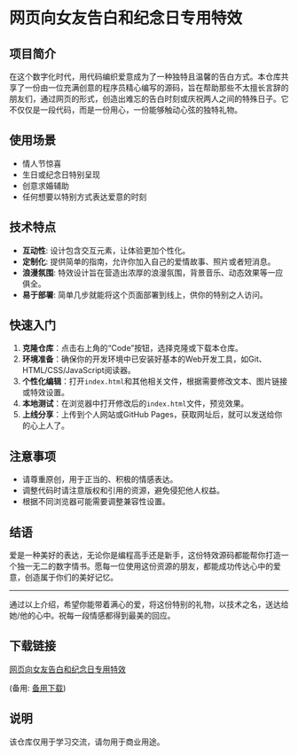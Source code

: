 # 网页向女友告白和纪念日专用特效

## 项目简介
在这个数字化时代，用代码编织爱意成为了一种独特且温馨的告白方式。本仓库共享了一份由一位充满创意的程序员精心编写的源码，旨在帮助那些不太擅长言辞的朋友们，通过网页的形式，创造出难忘的告白时刻或庆祝两人之间的特殊日子。它不仅仅是一段代码，而是一份用心，一份能够触动心弦的独特礼物。

## 使用场景
- 情人节惊喜
- 生日或纪念日特别呈现
- 创意求婚辅助
- 任何想要以特别方式表达爱意的时刻

## 技术特点
- **互动性**: 设计包含交互元素，让体验更加个性化。
- **定制化**: 提供简单的指南，允许你加入自己的爱情故事、照片或者短消息。
- **浪漫氛围**: 特效设计旨在营造出浓厚的浪漫氛围，背景音乐、动态效果等一应俱全。
- **易于部署**: 简单几步就能将这个页面部署到线上，供你的特别之人访问。

## 快速入门
1. **克隆仓库**：点击右上角的“Code”按钮，选择克隆或下载本仓库。
2. **环境准备**：确保你的开发环境中已安装好基本的Web开发工具，如Git、HTML/CSS/JavaScript阅读器。
3. **个性化编辑**：打开`index.html`和其他相关文件，根据需要修改文本、图片链接或特效设置。
4. **本地测试**：在浏览器中打开修改后的`index.html`文件，预览效果。
5. **上线分享**：上传到个人网站或GitHub Pages，获取网址后，就可以发送给你的心上人了。

## 注意事项
- 请尊重原创，用于正当的、积极的情感表达。
- 调整代码时请注意版权和引用的资源，避免侵犯他人权益。
- 根据不同浏览器可能需要调整兼容性设置。

## 结语
爱是一种美好的表达，无论你是编程高手还是新手，这份特效源码都能帮你打造一个独一无二的数字情书。愿每一位使用这份资源的朋友，都能成功传达心中的爱意，创造属于你们的美好记忆。

---

通过以上介绍，希望你能带着满心的爱，将这份特别的礼物，以技术之名，送达给她/他的心中。祝每一段情感都得到最美的回应。

## 下载链接
[网页向女友告白和纪念日专用特效](https://pan.quark.cn/s/79d8615720aa) 

(备用: [备用下载](https://pan.baidu.com/s/1OfCm0B_NcXVbT332rN4oVQ?pwd=1234))

## 说明

该仓库仅用于学习交流，请勿用于商业用途。
